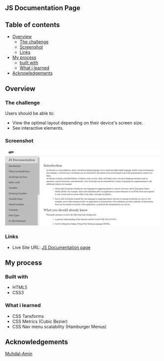 ## JS Documentation Page


## Table of contents

- [Overview](#overview)
  - [The challenge](#the-challenge)
  - [Screenshot](#screenshot)
  - [Links](#links)
- [My process](#my-process)
  - [built with](#built-with)
  - [What i learned](#what-i-learned)
- [Acknowledgements](#acknowledgements)


## Overview

### The challenge

Users should be able to:

- View the optimal layout depending on their device's screen size.
- See interactive elements.

### Screenshot

![Screenshot](./Js%20site.png)

### Links

- Live Site URL: [JS Documentation page](https://muhdal-amin.github.io/JS-documentation_page/)

## My process

### Built with

- HTML5
- CSS3

### What i learned

- CSS Tansforms
- CSS Metrics (Cubic Bezier)
- CSS Nav menu scalability (Hamburger Menus)

## Acknowledgements

[Muhdal-Amin](https://github.com/Muhdal-Amin)
